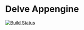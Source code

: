 # Delve Appengine

[![Build Status](https://travis-ci.org/cedriclam/delveAppengine.svg?branch=master)](https://travis-ci.org/cedriclam/delveAppengine)